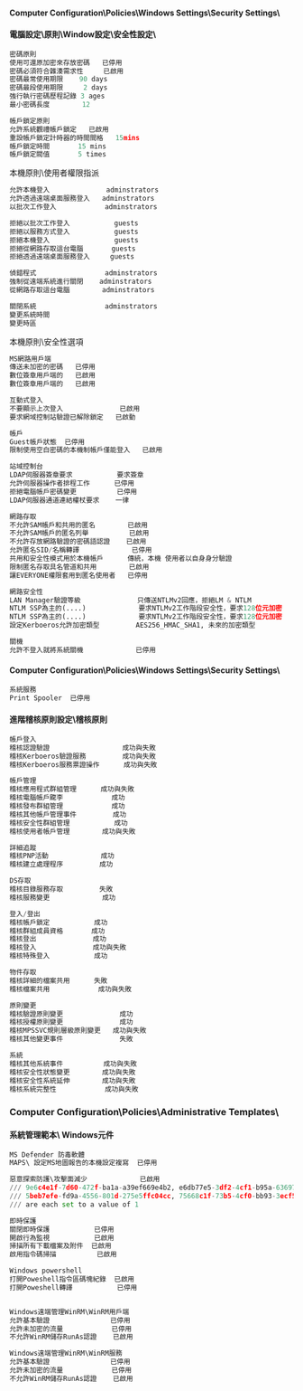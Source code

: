 ####  Computer Configuration\Policies\Windows Settings\Security Settings\
#### 電腦設定\原則\Window設定\安全性設定\
```py
密碼原則
使用可還原加密來存放密碼   已停用
密碼必須符合雜湊需求性     已啟用
密碼最常使用期限    90 days
密碼最段使用期限     2 days
強行執行密碼歷程記錄 3 ages
最小密碼長度        12
```
```py
帳戶鎖定原則
允許系統觀禮帳戶鎖定   已啟用
重設帳戶鎖定計時器的時間間格   15mins
帳戶鎖定時間       15 mins
帳戶鎖定閥值       5 times
```
本機原則\使用者權限指派
```py
允許本機登入              adminstrators
允許透過遠端桌面服務登入   adminstrators
以批次工作登入            adminstrators

拒絕以批次工作登入           guests
拒絕以服務方式登入           guests
拒絕本機登入                guests
拒絕從網路存取這台電腦       guests
拒絕透過遠端桌面服務登入     guests

偵錯程式                 adminstrators
強制從遠端系統進行關閉    adminstrators
從網路存取這台電腦        adminstrators

關閉系統                 adminstrators
變更系統時間
變更時區
```
本機原則\安全性選項
```py
MS網路用戶端
傳送未加密的密碼   已停用
數位簽章用戶端的   已啟用
數位簽章用戶端的   已啟用

互動式登入
不要顯示上次登入              已啟用
要求網域控制站驗證已解除鎖定   已啟動

帳戶
Guest帳戶狀態  已停用
限制使用空白密碼的本機制帳戶僅能登入   已啟用

站域控制台
LDAP伺服器簽章要求           要求簽章
允許伺服器操作者排程工作      已停用
拒絕電腦帳戶密碼變更          已停用
LDAP伺服器通道連結權杖要求    一律

網路存取  
不允許SAM帳戶和共用的匿名        已啟用
不允許SAM帳戶的匿名列舉          已啟用
不允許存放網路驗證的密碼語認證    已啟用
允許匿名SID/名稱轉譯             已停用
共用和安全性模式用於本機帳戶      傳統，本機 使用者以自身身分驗證
限制匿名存取具名管道和共用        已啟用
讓EVERYONE權限套用到匿名使用者   已停用

網路安全性
LAN Manager驗證等級              只傳送NTLMv2回應，拒絕LM & NTLM
NTLM SSP為主的(....)             要求NTLMv2工作階段安全性，要求128位元加密
NTLM SSP為主的(....)             要求NTLMv2工作階段安全性，要求128位元加密
設定Kerboeros允許加密類型         AES256_HMAC_SHA1, 未來的加密類型

關機
允許不登入就將系統關機             已停用
```
####  Computer Configuration\Policies\Windows Settings\Security Settings\
```py
系統服務
Print Spooler  已停用
```
#### 進階稽核原則設定\稽核原則
```py
帳戶登入
稽核認證驗證                  成功與失敗
稽核Kerboeros驗證服務         成功與失敗
稽核Kerboeros服務票證操作      成功與失敗

帳戶管理
稽核應用程式群組管理      成功與失敗
稽核電腦帳戶颴李            成功
稽核發布群組管理            成功
稽核其他帳戶管理事件         成功
稽核安全性群組管理           成功
稽核使用者帳戶管理        成功與失敗 

詳細追蹤
稽核PNP活動             成功
稽核建立處理程序         成功

DS存取
稽核目錄服務存取         失敗
稽核服務變更             成功

登入/登出
稽核帳戶鎖定           成功
稽核群組成員資格       成功
稽核登出              成功
稽核登入              成功與失敗 
稽核特殊登入           成功

物件存取
稽核詳細的檔案共用      失敗
稽核檔案共用            成功與失敗

原則變更
稽核驗證原則變更              成功
稽核授權原則變更              成功
稽核MPSSVC規則層級原則變更   成功與失敗
稽核其他變更事件              失敗

系統
稽核其他系統事件          成功與失敗
稽核安全性狀態變更        成功與失敗
稽核安全性系統延伸        成功與失敗
稽核系統完整性            成功與失敗
```
### Computer Configuration\Policies\Administrative Templates\
#### 系統管理範本\ Windows元件
```py
MS Defender 防毒軟體
MAPS\ 設定MS地圖報告的本機設定複寫  已停用

惡意探索防護\攻擊面減少             已啟用
/// 9e6c4e1f-7d60-472f-ba1a-a39ef669e4b2, e6db77e5-3df2-4cf1-b95a-636979351e5b, 26190899-1602-49e8-8b27-eb1d0a1ce869,3b576869-a4ec-4529-8536-b80a7769e899, 
/// 5beb7efe-fd9a-4556-801d-275e5ffc04cc, 75668c1f-73b5-4cf0-bb93-3ecf5cb7cc84, 7674ba52-37eb-4a4f-a9a1-f0f9a1619a2c, 92e97fa1-2edf-4476-bdd6-9dd0b4dddc7b, b2b3f03d-6a65-4f7b-a9c7-1c7ef74a9ba4, be9ba2d9-53ea-4cdc-84e5-9b1eeee46550, d3e037e1-3eb8-44c8-a917-57927947596d, and d4f940ab-401b-4efc-aadc-ad5f3c50688a,
/// are each set to a value of 1

即時保護
關閉即時保護           已停用
開啟行為監視           已啟用
掃描所有下載檔案及附件  已啟用
啟用指令碼掃描          已啟用
```

```py
Windows powershell
打開Poweshell指令區碼塊紀錄  已啟用
打開Poweshell轉譯           已停用


Windows遠端管理WinRM\WinRM用戶端
允許基本驗證               已停用
允許未加密的流量            已停用
不允許WinRM儲存RunAs認證    已啟用

Windows遠端管理WinRM\WinRM服務
允許基本驗證               已停用
允許未加密的流量            已停用
不允許WinRM儲存RunAs認證    已啟用

```


```py
```
```py
```
```py
```
```py
```
```py
```
```py
```
```py
```
```py
```
```py
```
```py
```
```py
```
```py
```
```py
```
```py
```
```py
```
```py
```
```py
```
```py
```
```py
```
```py
```
```py
```
```py
```
